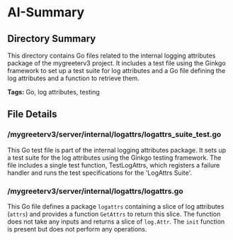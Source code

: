 # AI-Summary
## Directory Summary
This directory contains Go files related to the internal logging attributes package of the mygreeterv3 project. It includes a test file using the Ginkgo framework to set up a test suite for log attributes and a Go file defining the log attributes and a function to retrieve them.

**Tags:** Go, log attributes, testing

## File Details
    
### /mygreeterv3/server/internal/logattrs/logattrs_suite_test.go
This Go test file is part of the internal logging attributes package. It sets up a test suite for the log attributes using the Ginkgo testing framework. The file includes a single test function, TestLogAttrs, which registers a failure handler and runs the test specifications for the 'LogAttrs Suite'.

### /mygreeterv3/server/internal/logattrs/logattrs.go
This Go file defines a package `logattrs` containing a slice of log attributes (`attrs`) and provides a function `GetAttrs` to return this slice. The function does not take any inputs and returns a slice of `log.Attr`. The `init` function is present but does not perform any operations.
